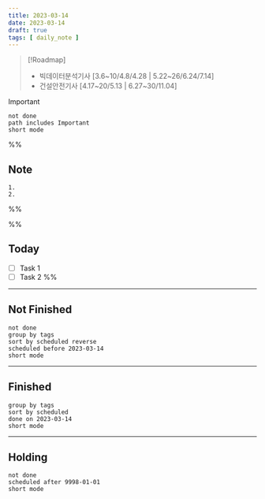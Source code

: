 ```yaml
---
title: 2023-03-14
date: 2023-03-14
draft: true
tags: [ daily_note ]
---
```


> [!Roadmap] 
> - 빅데이터분석기사 [3.6~10/4.8/4.28 | 5.22~26/6.24/7.14]
> - 건설안전기사 [4.17~20/5.13 | 6.27~30/11.04]

> [!important] 
> ```tasks
> not done
> path includes Important
> short mode
> ```

%%
## Note
	1. 
	2. 
 
%%

%%
## Today
- [ ] Task 1
- [ ] Task 2
%%

---
## Not Finished
```tasks
not done
group by tags
sort by scheduled reverse
scheduled before 2023-03-14
short mode
```
---
## Finished
```tasks
group by tags
sort by scheduled
done on 2023-03-14
short mode
```
---
## Holding
```tasks
not done
scheduled after 9998-01-01
short mode
```